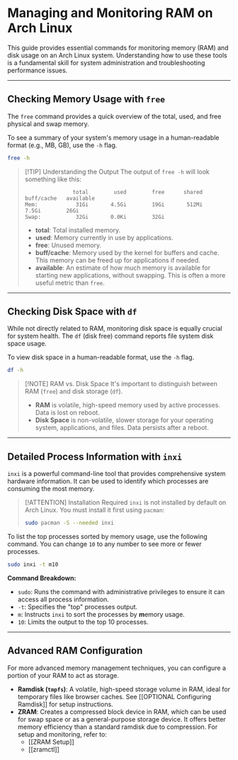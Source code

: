 
# Managing and Monitoring RAM on Arch Linux

This guide provides essential commands for monitoring memory (RAM) and disk usage on an Arch Linux system. Understanding how to use these tools is a fundamental skill for system administration and troubleshooting performance issues.

---

## Checking Memory Usage with `free`

The `free` command provides a quick overview of the total, used, and free physical and swap memory.

To see a summary of your system's memory usage in a human-readable format (e.g., MB, GB), use the `-h` flag.

```bash
free -h
```

> [!TIP] Understanding the Output
> The output of `free -h` will look something like this:
> ```
>                total        used        free      shared  buff/cache   available
> Mem:            31Gi       4.5Gi        19Gi       512Mi       7.5Gi        26Gi
> Swap:           32Gi       0.0Ki        32Gi
> ```
> - **total**: Total installed memory.
> - **used**: Memory currently in use by applications.
> - **free**: Unused memory.
> - **buff/cache**: Memory used by the kernel for buffers and cache. This memory can be freed up for applications if needed.
> - **available**: An estimate of how much memory is available for starting new applications, without swapping. This is often a more useful metric than `free`.

---

## Checking Disk Space with `df`

While not directly related to RAM, monitoring disk space is equally crucial for system health. The `df` (disk free) command reports file system disk space usage.

To view disk space in a human-readable format, use the `-h` flag.

```bash
df -h
```

> [!NOTE] RAM vs. Disk Space
> It's important to distinguish between RAM (`free`) and disk storage (`df`).
> - **RAM** is volatile, high-speed memory used by active processes. Data is lost on reboot.
> - **Disk Space** is non-volatile, slower storage for your operating system, applications, and files. Data persists after a reboot.

---

## Detailed Process Information with `inxi`

`inxi` is a powerful command-line tool that provides comprehensive system hardware information. It can be used to identify which processes are consuming the most memory.

> [!ATTENTION] Installation Required
> `inxi` is not installed by default on Arch Linux. You must install it first using `pacman`:
> ```bash
> sudo pacman -S --needed inxi
> ```

To list the top processes sorted by memory usage, use the following command. You can change `10` to any number to see more or fewer processes.

```bash
sudo inxi -t m10
```

**Command Breakdown:**
- `sudo`: Runs the command with administrative privileges to ensure it can access all process information.
- `-t`: Specifies the "top" processes output.
- `m`: Instructs `inxi` to sort the processes by **m**emory usage.
- `10`: Limits the output to the top 10 processes.

---

## Advanced RAM Configuration

For more advanced memory management techniques, you can configure a portion of your RAM to act as storage.

- **Ramdisk (`tmpfs`)**: A volatile, high-speed storage volume in RAM, ideal for temporary files like browser caches. See [[OPTIONAL Configuring Ramdisk]] for setup instructions.
- **ZRAM**: Creates a compressed block device in RAM, which can be used for swap space or as a general-purpose storage device. It offers better memory efficiency than a standard ramdisk due to compression. For setup and monitoring, refer to:
    - [[ZRAM Setup]]
    - [[zramctl]]

